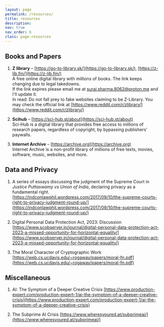 ```yaml
---
layout: page
permalink: /resources/
title: resources
description: 
nav: true
nav_order: 6
class: page-resources
---
```


## Books and Papers

1. **Z library** – [https://go-to-library.sk/](https://go-to-library.sk/), [https://z-lib.fm/](https://z-lib.fm/)  
   A free online digital library with millions of books. The link keeps changing due to legal takedowns.  
   If the link expires please email me at [suraj.sharma.8062@proton.me](mailto:suraj.sharma.8062@proton.me) and I'll update it.  
   In read: Do not fall prey to fake websites claiming to be Z-Library. You may check the official link at [https://www.reddit.com/r/zlibrary/](https://www.reddit.com/r/zlibrary/)

2. **Scihub** – [https://sci-hub.st/about](https://sci-hub.st/about)  
   Sci-Hub is a digital library that provides free access to millions of research papers, regardless of copyright, by bypassing publishers' paywalls.

3. **Internet Archive** – [https://archive.org](https://archive.org)  
   Internet Archive is a non-profit library of millions of free texts, movies, software, music, websites, and more.

## Data and Privacy

1. A series of essays discussing the judgment of the Supreme Court in *Justice Puttaswamy vs Union of India*, declaring privacy as a fundamental right.  
   [https://indconlawphil.wordpress.com/2017/09/10/the-supreme-courts-right-to-privacy-judgment-round-up/](https://indconlawphil.wordpress.com/2017/09/10/the-supreme-courts-right-to-privacy-judgment-round-up/)

2. Digital Personal Data Protection Act, 2023: Discussion  
   [https://www.scobserver.in/journal/digital-personal-data-protection-act-2023-a-missed-opportunity-for-horizontal-equality/](https://www.scobserver.in/journal/digital-personal-data-protection-act-2023-a-missed-opportunity-for-horizontal-equality/)

3. The Moral Character of Cryptographic Work
[https://web.cs.ucdavis.edu/~rogaway/papers/moral-fn.pdf](https://web.cs.ucdavis.edu/~rogaway/papers/moral-fn.pdf)

## Miscellaneous

1. AI: The Symptom of a Deeper Creative Crisis 
[https://www.production-expert.com/production-expert-1/ai-the-symptom-of-a-deeper-creative-crisis](https://www.production-expert.com/production-expert-1/ai-the-symptom-of-a-deeper-creative-crisis)

2. The Subprime AI Crisis
[https://www.wheresyoured.at/subprimeai/](https://www.wheresyoured.at/subprimeai/)

